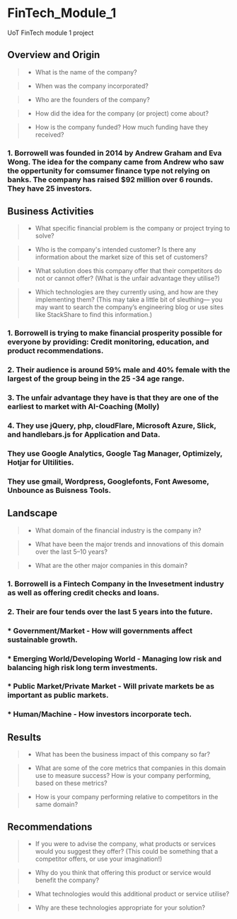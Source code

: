 # FinTech_Module_1
UoT FinTech module 1 project

## Overview and Origin

> * What is the name of the company?

> * When was the company incorporated?

> * Who are the founders of the company?

> * How did the idea for the company (or project) come about?

> * How is the company funded? How much funding have they received?

### 1. Borrowell was founded in 2014 by Andrew Graham and Eva Wong. The idea for the company came from Andrew who saw the oppertunity for comsumer finance type not relying on banks. The company has raised $92 million over 6 rounds. They have 25 investors.

## Business Activities

> * What specific financial problem is the company or project trying to solve?

> * Who is the company's intended customer?  Is there any information about the market size of this set of customers?

> * What solution does this company offer that their competitors do not or cannot offer? (What is the unfair advantage they utilise?)

> * Which technologies are they currently using, and how are they implementing them? (This may take a little bit of sleuthing–– you may want to search the company’s engineering blog or use sites like StackShare to find this information.)

### 1. Borrowell is trying to make financial prosperity possible for everyone by providing: Credit monitoring, education, and product recommendations.
### 2. Their audience is around 59% male and 40% female with the largest of the group being in the 25 -34 age range.
### 3. The unfair advantage they have is that they are one of the earliest to market with AI-Coaching (**Molly**) 
### 4. They use jQuery, php, cloudFlare, Microsoft Azure, Slick, and handlebars.js for Application and Data.
###    They use Google Analytics, Google Tag Manager, Optimizely, Hotjar for Ultilities.
###    They use gmail, Wordpress, Googlefonts, Font Awesome, Unbounce as Buisness Tools.

## Landscape

> * What domain of the financial industry is the company in?

> * What have been the major trends and innovations of this domain over the last 5–10 years?

> * What are the other major companies in this domain?

### 1. Borrowell is a Fintech Company in the Invesetment industry as well as offering credit checks and loans.
### 2. Their are four tends over the last 5 years into the future.
###  * Government/Market - How will governments affect sustainable growth.
###  * Emerging World/Developing World - Managing low risk and balancing high risk long term investments.
###  * Public Market/Private Market - Will private markets be as important as public markets. 
###  * Human/Machine - How investors incorporate tech.

## Results

> * What has been the business impact of this company so far?

> * What are some of the core metrics that companies in this domain use to measure success? How is your company performing, based on these metrics?

> * How is your company performing relative to competitors in the same domain?


## Recommendations

> * If you were to advise the company, what products or services would you suggest they offer? (This could be something that a competitor offers, or use your imagination!)

> * Why do you think that offering this product or service would benefit the company?

> * What technologies would this additional product or service utilise?

> * Why are these technologies appropriate for your solution?